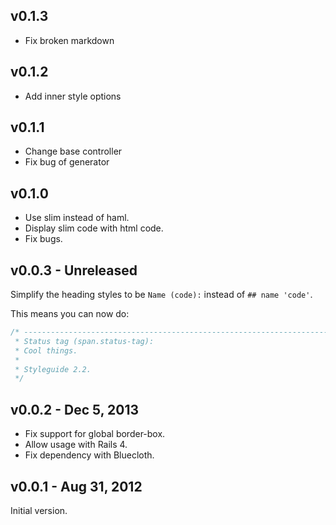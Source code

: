v0.1.3
-------------------

* Fix broken markdown

v0.1.2
-------------------

* Add inner style options

v0.1.1
-------------------

* Change base controller
* Fix bug of generator

v0.1.0
-------------------

* Use slim instead of haml.
* Display slim code with html code.
* Fix bugs.

v0.0.3 - Unreleased
-------------------

Simplify the heading styles to be `Name (code):` instead of `## name 'code'`.  

This means you can now do:

``` css
/* ----------------------------------------------------------------------------
 * Status tag (span.status-tag):
 * Cool things.
 *
 * Styleguide 2.2.
 */
```

v0.0.2 - Dec 5, 2013
--------------------

 * Fix support for global border-box.
 * Allow usage with Rails 4.
 * Fix dependency with Bluecloth.

v0.0.1 - Aug 31, 2012
---------------------

Initial version.

